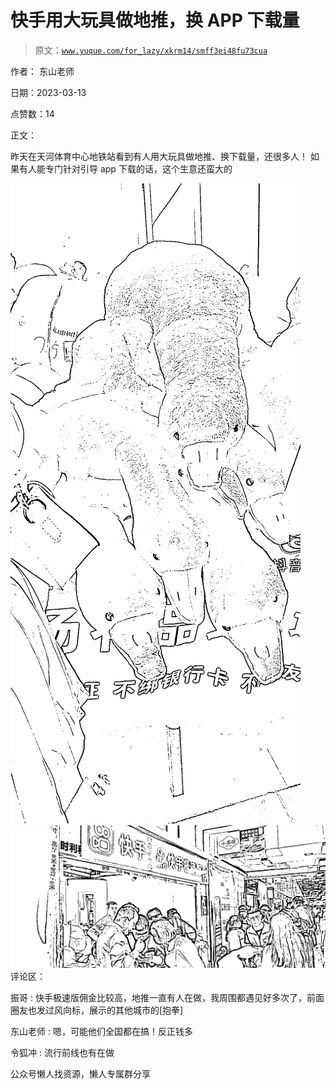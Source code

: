 # 快手用大玩具做地推，换 APP 下载量

> 原文：[`www.yuque.com/for_lazy/xkrm14/smff3ei48fu73cua`](https://www.yuque.com/for_lazy/xkrm14/smff3ei48fu73cua)



作者： 东山老师



日期：2023-03-13



点赞数：14



正文：



昨天在天河体育中心地铁站看到有人用大玩具做地推、换下载量，还很多人！ 如果有人能专门针对引导 app 下载的话，这个生意还蛮大的



![](img/067c704d6dd5d07d068362a232478dcb.png)  <ne-p id="uc64fb63b" data-lake-id="uc64fb63b">![](img/290e916515bdad9b3337884dab040a2c.png)  <ne-p id="uda228350" data-lake-id="uda228350">评论区：



振哥 : 快手极速版佣金比较高，地推一直有人在做，我周围都遇见好多次了，前面圈友也发过风向标，展示的其他城市的[抱拳]



东山老师 : 嗯，可能他们全国都在搞！反正钱多



令狐冲 : 流行前线也有在做



公众号懒人找资源，懒人专属群分享

</ne-p></ne-p>